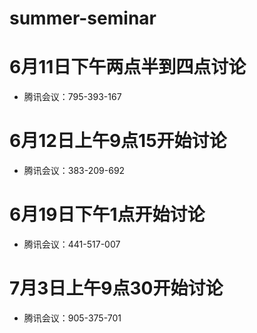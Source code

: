 # summer-seminar

# 6月11日下午两点半到四点讨论
- 腾讯会议：795-393-167

# 6月12日上午9点15开始讨论
- 腾讯会议：383-209-692

# 6月19日下午1点开始讨论
- 腾讯会议：441-517-007

# 7月3日上午9点30开始讨论
- 腾讯会议：905-375-701
